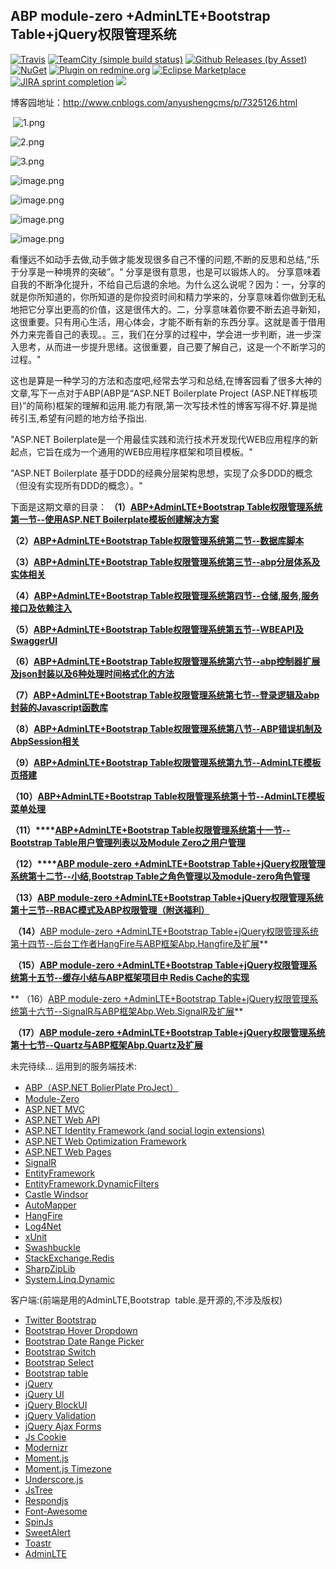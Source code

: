 ## ABP module-zero +AdminLTE+Bootstrap Table+jQuery权限管理系统

[![Travis](https://img.shields.io/travis/rust-lang/rust.svg)](https://docs.travis-ci.com/user/languages/csharp/)
[![TeamCity (simple build status)](https://img.shields.io/teamcity/http/teamcity.jetbrains.com/s/bt345.svg)](https://github.com/Jimmey-Jiang/Common.Utility)
[![Github Releases (by Asset)](https://img.shields.io/github/downloads/atom/atom/latest/atom-amd64.deb.svg)](https://github.com/Jimmey-Jiang/ABP-ASP.NET-Boilerplate-Project-CMS)
[![NuGet](https://img.shields.io/nuget/v/DotnetSpider2.Extension.svg)](https://www.nuget.org/packages)
[![Plugin on redmine.org](https://img.shields.io/redmine/plugin/stars/redmine_xlsx_format_issue_exporter.svg)](https://github.com/Jimmey-Jiang/ABP-ASP.NET-Boilerplate-Project-CMS)
[![Eclipse Marketplace](https://img.shields.io/eclipse-marketplace/last-update/notepad4e.svg)](https://github.com/Jimmey-Jiang/ABP-ASP.NET-Boilerplate-Project-CMS)
[![JIRA sprint completion](https://img.shields.io/jira/sprint/https/jira.spring.io/94.svg)](https://github.com/Jimmey-Jiang/ABP-ASP.NET-Boilerplate-Project-CMS)
[![](https://img.shields.io/bitbucket/issues-raw/atlassian/python-bitbucket.svg)](https://github.com/Jimmey-Jiang/ABP-ASP.NET-Boilerplate-Project-CMS)

博客园地址：http://www.cnblogs.com/anyushengcms/p/7325126.html


 ![1.png](http://upload-images.jianshu.io/upload_images/6855212-8d191ff98c8946f2.png?imageMogr2/auto-orient/strip%7CimageView2/2/w/1240)


![2.png](http://upload-images.jianshu.io/upload_images/6855212-7a978b6886d1768c.png?imageMogr2/auto-orient/strip%7CimageView2/2/w/1240)

![3.png](http://upload-images.jianshu.io/upload_images/6855212-db94be8a19ad98d6.png?imageMogr2/auto-orient/strip%7CimageView2/2/w/1240)

![image.png](http://upload-images.jianshu.io/upload_images/6855212-9bd286dec4b39722.png?imageMogr2/auto-orient/strip%7CimageView2/2/w/1240)

![image.png](http://upload-images.jianshu.io/upload_images/6855212-3e5b67fa4b0b3364.png?imageMogr2/auto-orient/strip%7CimageView2/2/w/1240)

![image.png](http://upload-images.jianshu.io/upload_images/6855212-309ab925f4e486af.png?imageMogr2/auto-orient/strip%7CimageView2/2/w/1240)

![image.png](http://upload-images.jianshu.io/upload_images/6855212-c418ca1f07e972a1.png?imageMogr2/auto-orient/strip%7CimageView2/2/w/1240)


  看懂远不如动手去做,动手做才能发现很多自己不懂的问题,不断的反思和总结,“乐于分享是一种境界的突破”。" 分享是很有意思，也是可以锻炼人的。 分享意味着自我的不断净化提升，不给自己后退的余地。为什么这么说呢？因为：一，分享的就是你所知道的，你所知道的是你投资时间和精力学来的，分享意味着你做到无私地把它分享出更高的价值，这是很伟大的。二，分享意味着你要不断去追寻新知，这很重要。只有用心生活，用心体会，才能不断有新的东西分享。这就是善于借用外力来完善自己的表现。。三，我们在分享的过程中，学会进一步判断，进一步深入思考，从而进一步提升思绪。这很重要，自己要了解自己，这是一个不断学习的过程。"

   这也是算是一种学习的方法和态度吧,经常去学习和总结,在博客园看了很多大神的文章,写下一点对于ABP(ABP是“ASP.NET Boilerplate Project (ASP.NET样板项目)”的简称)框架的理解和运用.能力有限,第一次写技术性的博客写得不好.算是抛砖引玉,希望有问题的地方给予指出. 

 "ASP.NET Boilerplate是一个用最佳实践和流行技术开发现代WEB应用程序的新起点，它旨在成为一个通用的WEB应用程序框架和项目模板。"

"ASP.NET Boilerplate 基于DDD的经典分层架构思想，实现了众多DDD的概念（但没有实现所有DDD的概念）。"

下面是这期文章的目录：
**（1）[ABP+AdminLTE+Bootstrap Table权限管理系统第一节--使用ASP.NET Boilerplate模板创建解决方案](http://www.cnblogs.com/anyushengcms/p/abp.html)**

**（2）[ABP+AdminLTE+Bootstrap Table权限管理系统第二节--数据库脚本](http://www.cnblogs.com/anyushengcms/p/7448804.html)**

**（3）[ABP+AdminLTE+Bootstrap Table权限管理系统第三节--abp分层体系及实体相关](http://www.cnblogs.com/anyushengcms/p/7259053.html)**

**（4）[ABP+AdminLTE+Bootstrap Table权限管理系统第四节--仓储,服务,服务接口及依赖注入](http://www.cnblogs.com/anyushengcms/p/7261778.html)**

**（5）[ABP+AdminLTE+Bootstrap Table权限管理系统第五节--WBEAPI及SwaggerUI](http://www.cnblogs.com/anyushengcms/p/7261782.html)**

**（6）[ABP+AdminLTE+Bootstrap Table权限管理系统第六节--abp控制器扩展及json封装以及6种处理时间格式化的方法](http://www.cnblogs.com/anyushengcms/p/7261795.html)**

**（7）[ABP+AdminLTE+Bootstrap Table权限管理系统第七节--登录逻辑及abp封装的Javascript函数库](http://www.cnblogs.com/anyushengcms/p/7261809.html)**

**（8）[ABP+AdminLTE+Bootstrap Table权限管理系统第八节--ABP错误机制及AbpSession相关](http://www.cnblogs.com/anyushengcms/p/7261815.html)**

**（9）[ABP+AdminLTE+Bootstrap Table权限管理系统第九节--AdminLTE模板页搭建](http://www.cnblogs.com/anyushengcms/p/7261822.html)**

**（10）[ABP+AdminLTE+Bootstrap Table权限管理系统第十节--AdminLTE模板菜单处理](http://www.cnblogs.com/anyushengcms/p/7261827.html)**

**（11）****[ABP+AdminLTE+Bootstrap Table权限管理系统第十一节--Bootstrap Table用户管理列表以及Module Zero之用户管理](http://www.cnblogs.com/anyushengcms/p/7261834.html)**

**（12）****[ABP module-zero +AdminLTE+Bootstrap Table+jQuery权限管理系统第十二节--小结,Bootstrap Table之角色管理以及module-zero角色管理](http://www.cnblogs.com/anyushengcms/p/7435852.html)**

**（13）[ABP module-zero +AdminLTE+Bootstrap Table+jQuery权限管理系统第十三节--RBAC模式及ABP权限管理（附送福利）](http://www.cnblogs.com/anyushengcms/p/7880038.html)**

 **（14）**[ABP module-zero +AdminLTE+Bootstrap Table+jQuery权限管理系统第十四节--后台工作者HangFire与ABP框架Abp.Hangfire及扩展](http://www.cnblogs.com/anyushengcms/p/7927314.html)**

 **（15）[ABP module-zero +AdminLTE+Bootstrap Table+jQuery权限管理系统第十五节--缓存小结与ABP框架项目中 Redis Cache的实现](http://www.cnblogs.com/anyushengcms/p/8013201.html)**

** （16）[ABP module-zero +AdminLTE+Bootstrap Table+jQuery权限管理系统第十六节--SignalR与ABP框架Abp.Web.SignalR及扩展](http://www.cnblogs.com/anyushengcms/p/8035924.html)**

 **（17）[ABP module-zero +AdminLTE+Bootstrap Table+jQuery权限管理系统第十七节--Quartz与ABP框架Abp.Quartz及扩展](http://www.cnblogs.com/anyushengcms/p/8037569.html)**

未完待续...
运用到的服务端技术:
- [ABP（ASP.NET BolierPlate ProJect）](https://github.com/aspnetboilerplate)
- [Module-Zero](https://github.com/aspnetboilerplate/module-zero)
- [ASP.NET MVC](http://www.asp.net/mvc)
- [ASP.NET Web API](http://www.asp.net/web-api)
- [ASP.NET Identity Framework (and social login extensions)](http://www.asp.net/identity)
- [ASP.NET Web Optimization Framework](http://www.asp.net/mvc/overview/performance/bundling-and-minification)
- [ASP.NET Web Pages](https://docs.microsoft.com/zh-cn/aspnet/web-pages/)
- [SignalR](http://www.asp.net/signalr)
- [EntityFramework](http://www.asp.net/entity-framework)
- [EntityFramework.DynamicFilters](https://github.com/jcachat/EntityFramework.DynamicFilters)
- [Castle Windsor](http://www.castleproject.org/projects/windsor/)
- [AutoMapper](http://automapper.org/)
- [HangFire](http://hangfire.io/)
- [Log4Net](https://logging.apache.org/log4net/)
- [xUnit](https://xunit.github.io/)
- [Swashbuckle](https://github.com/domaindrivendev/Swashbuckle)
- [StackExchange.Redis](https://github.com/StackExchange/StackExchange.Redis)
- [SharpZipLib](http://icsharpcode.github.io/SharpZipLib/)
- [System.Linq.Dynamic](https://github.com/kahanu/System.Linq.Dynamic)

客户端:(前端是用的AdminLTE,Bootstrap  table.是开源的,不涉及版权)
- [Twitter Bootstrap](http://getbootstrap.com/)
- [Bootstrap Hover Dropdown](https://github.com/CWSpear/bootstrap-hover-dropdown)
- [Bootstrap Date Range Picker](https://github.com/dangrossman/bootstrap-daterangepicker)
- [Bootstrap Switch](http://www.bootstrap-switch.org/)
- [Bootstrap Select](http://silviomoreto.github.io/bootstrap-select)
- [Bootstrap table](http://bootstrap-table.wenzhixin.net.cn/)
- [jQuery](http://jquery.com/)
- [jQuery UI](http://jqueryui.com/)
- [jQuery BlockUI](http://malsup.com/jquery/block/)
- [jQuery Validation](http://jqueryvalidation.org/)
- [jQuery Ajax Forms](http://malsup.com/jquery/form/)
- [Js Cookie](https://github.com/js-cookie/js-cookie)
- [Modernizr](http://modernizr.com/)
- [Moment.js](http://momentjs.com/)
- [Moment.js Timezone](http://momentjs.com/timezone/)
- [Underscore.js](http://underscorejs.org/)
- [JsTree](https://www.jstree.com/)
- [Respondjs](https://github.com/scottjehl/Respond)
- [Font-Awesome](http://fontawesome.io/)
- [SpinJs](http://fgnass.github.io/spin.js/)
- [SweetAlert](http://t4t5.github.io/sweetalert/)
- [Toastr](http://codeseven.github.io/toastr/)
- [AdminLTE](https://adminlte.io/themes/AdminLTE/index2.html)




